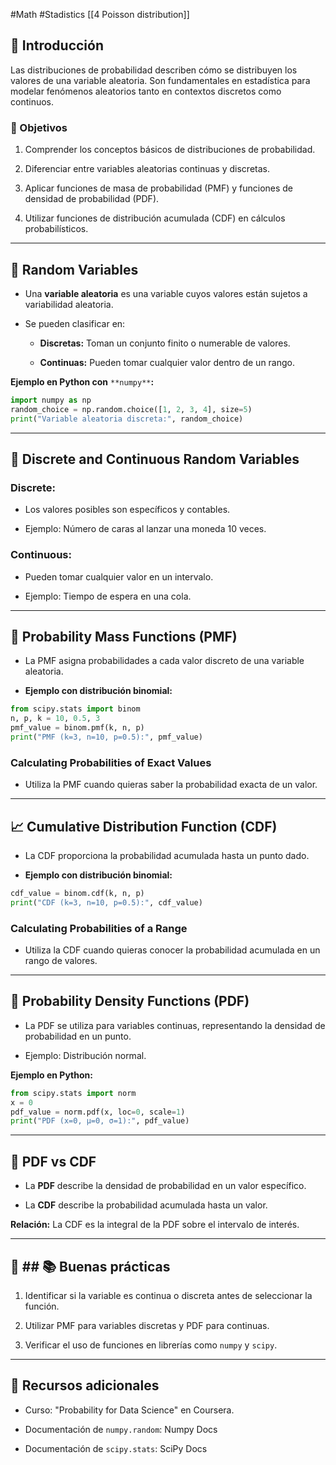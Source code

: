 #Math #Stadistics 
[[4 Poisson distribution]]
## 🌟 Introducción

Las distribuciones de probabilidad describen cómo se distribuyen los valores de una variable aleatoria. Son fundamentales en estadística para modelar fenómenos aleatorios tanto en contextos discretos como continuos.

### 📝 Objetivos

1. Comprender los conceptos básicos de distribuciones de probabilidad.
    
2. Diferenciar entre variables aleatorias continuas y discretas.
    
3. Aplicar funciones de masa de probabilidad (PMF) y funciones de densidad de probabilidad (PDF).
    
4. Utilizar funciones de distribución acumulada (CDF) en cálculos probabilísticos.
    

---

## 🎲 Random Variables

- Una **variable aleatoria** es una variable cuyos valores están sujetos a variabilidad aleatoria.
    
- Se pueden clasificar en:
    
    - **Discretas:** Toman un conjunto finito o numerable de valores.
        
    - **Continuas:** Pueden tomar cualquier valor dentro de un rango.
        

**Ejemplo en Python con** `**numpy**`**:**

```Python
import numpy as np
random_choice = np.random.choice([1, 2, 3, 4], size=5)
print("Variable aleatoria discreta:", random_choice)
```

---

## 📏 Discrete and Continuous Random Variables

### Discrete:

- Los valores posibles son específicos y contables.
    
- Ejemplo: Número de caras al lanzar una moneda 10 veces.
    

### Continuous:

- Pueden tomar cualquier valor en un intervalo.
    
- Ejemplo: Tiempo de espera en una cola.
    

---

## 📐 Probability Mass Functions (PMF)

- La PMF asigna probabilidades a cada valor discreto de una variable aleatoria.
    
- **Ejemplo con distribución binomial:**
    

```Python
from scipy.stats import binom
n, p, k = 10, 0.5, 3
pmf_value = binom.pmf(k, n, p)
print("PMF (k=3, n=10, p=0.5):", pmf_value)
```

### Calculating Probabilities of Exact Values

- Utiliza la PMF cuando quieras saber la probabilidad exacta de un valor.
    

---

## 📈 Cumulative Distribution Function (CDF)

- La CDF proporciona la probabilidad acumulada hasta un punto dado.
    
- **Ejemplo con distribución binomial:**
    

```Python
cdf_value = binom.cdf(k, n, p)
print("CDF (k=3, n=10, p=0.5):", cdf_value)
```

### Calculating Probabilities of a Range

- Utiliza la CDF cuando quieras conocer la probabilidad acumulada en un rango de valores.
    

---

## 🧮 Probability Density Functions (PDF)

- La PDF se utiliza para variables continuas, representando la densidad de probabilidad en un punto.
    
- Ejemplo: Distribución normal.
    

**Ejemplo en Python:**

```Python
from scipy.stats import norm
x = 0
pdf_value = norm.pdf(x, loc=0, scale=1)
print("PDF (x=0, μ=0, σ=1):", pdf_value)
```

---

## 🔗 PDF vs CDF

- La **PDF** describe la densidad de probabilidad en un valor específico.
    
- La **CDF** describe la probabilidad acumulada hasta un valor.
    

**Relación:** La CDF es la integral de la PDF sobre el intervalo de interés.

---

## 🧮 ## 📚 Buenas prácticas

1. Identificar si la variable es continua o discreta antes de seleccionar la función.
    
2. Utilizar PMF para variables discretas y PDF para continuas.
    
3. Verificar el uso de funciones en librerías como `numpy` y `scipy`.
    

---

## 🔗 Recursos adicionales

- Curso: "Probability for Data Science" en Coursera.
    
- Documentación de `numpy.random`: Numpy Docs
    
- Documentación de `scipy.stats`: SciPy Docs